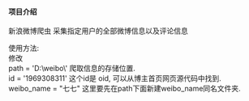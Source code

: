 #### 项目介绍
新浪微博爬虫
采集指定用户的全部微博信息以及评论信息

使用方法:  
修改   
path = 'D:\\weibo\\'   爬取信息的存储位置.   
id = '1969308311'  这个id是 oid,  可以从博主首页网页源代码中找到.  
weibo_name = "七七"   这里要先在path下面新建weibo_name同名文件夹.


